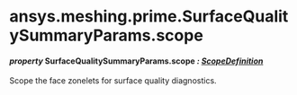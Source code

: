 # ansys.meshing.prime.SurfaceQualitySummaryParams.scope



#### *property* SurfaceQualitySummaryParams.scope *: [ScopeDefinition](ansys.meshing.prime.ScopeDefinition.md#ansys.meshing.prime.ScopeDefinition)*

Scope the face zonelets for surface quality diagnostics.

<!-- !! processed by numpydoc !! -->
